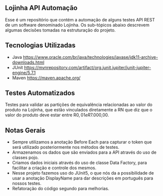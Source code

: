## Lojinha API Automação
Esse é um repositório que contém a automação de alguns testes API REST de um software denominado Lojinha. Os sub-tópicos abaixo descrevem algumas decisões tomadas na estruturação do projeto.

## Tecnologias Utilizadas

- Java
  https://www.oracle.com/br/java/technologies/javase/jdk11-archive-downloads.html
- JUnit
  https://mvnrepository.com/artifact/org.junit.jupiter/junit-jupiter-engine/5.7.1
- Maven
  https://maven.apache.org/

## Testes Automatizados
Testes para validar as partições de equivalência relacionadas ao valor do produto na Lojinha, que estão vinculados diretamente a RN que diz que o valor do produto deve estar entre R$0,01 e R$7.000,00.

## Notas Gerais
- Sempre utilizamos a anotação Before Each para capturar o token que será utilizado posteriormente nos métodos de testes.
- Armazenamos os dados que são enviados para a API através do uso de classes pojo.
- Criamos dados iniciais através do uso de classe Data Factory, para facilitar a criação e controle dos mesmos.
- Nesse projeto fazemos uso do JUnit5, o que nós da a possibilidade de usar a anotação DisplayName para dar descrições em português para nossos testes. 
- Refatoração do código segundo para melhorias.
